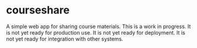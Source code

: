 courseshare
===========

A simple web app for sharing course materials.
This is a work in progress.
It is not yet ready for production use.
It is not yet ready for deployment.
It is not yet ready for integration with other systems.

